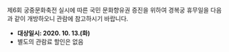 제6회 궁중문화축전 실시에 따른 국민 문화향유권 증진을 위하여 경복궁 휴무일을 다음과 같이 개방하오니 관람에 참고하시기 바랍니다.
- **대상일시: 2020. 10. 13.(화)**
- 별도의 관람료 할인은 없음